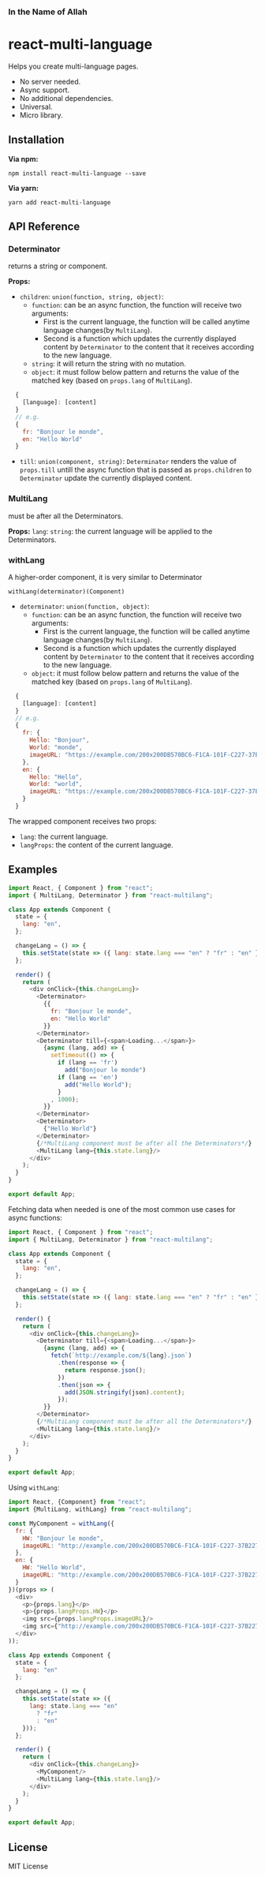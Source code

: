 ### In the Name of Allah

# react-multi-language

Helps you create multi-language pages.

- No server needed.
- Async support.
- No additional dependencies.
- Universal.
- Micro library.

## Installation

**Via npm:**

    npm install react-multi-language --save

**Via yarn:**

    yarn add react-multi-language

## API Reference

### Determinator

returns a string or component.

**Props:**

- `children`: `union(function, string, object)`: 
  - `function`: can be an async function, the function will receive two arguments:
    - First is the current language, the function will be called anytime language changes(by `MultiLang`).
    - Second is a function which updates the currently displayed content by `Determinator` to the content that it receives according to the new language.
  - `string`: it will return the string with no mutation.
  - `object`: it must follow below pattern and returns the value of the matched key (based on `props.lang` of `MultiLang`).
```javascript
  {
    [language]: [content]
  }
  // e.g.
  {
    fr: "Bonjour le monde",
    en: "Hello World"
  }
 ```
- `till`: `union(component, string)`: `Determinator` renders the value of `props.till` untill the async function that is passed as `props.children` to `Determinator` update the currently displayed content.

### MultiLang

must be after all the Determinators.

**Props:** 
`lang`: `string`: the current language will be applied to the Determinators.

### withLang

A higher-order component, it is very similar to Determinator

    withLang(determinator)(Component)

- `determinator`: `union(function, object)`:
  - `function`: can be an async function, the function will receive two arguments:
    - First is the current language, the function will be called anytime language changes(by `MultiLang`).
    - Second is a function which updates the currently displayed content by `Determinator` to the content that it receives according to the new language.
  - `object`: it must follow below pattern and returns the value of the matched key (based on `props.lang` of `MultiLang`).
```javascript
  {
    [language]: [content]
  }
  // e.g.
  {
    fr: {
      Hello: "Bonjour",
      World: "monde", 
      imageURL: "https://example.com/200x200DB570BC6-F1CA-101F-C227-37B227673AD6.jpg?lang=fr"
    },
    en: {
      Hello: "Hello",
      World: "world",
      imageURL: "https://example.com/200x200DB570BC6-F1CA-101F-C227-37B227673AD6.jpg?lang=en"
    }
  }
```
The wrapped component receives two props:

- `lang`: the current language.
- `langProps`: the content of the current language.

## Examples

```javascript
import React, { Component } from "react";
import { MultiLang, Determinator } from "react-multilang";

class App extends Component {
  state = {
    lang: "en",
  };

  changeLang = () => {
    this.setState(state => ({ lang: state.lang === "en" ? "fr" : "en" }));
  };

  render() {
    return (
      <div onClick={this.changeLang}>
        <Determinator>
          {{
            fr: "Bonjour le monde",
            en: "Hello World"
          }}
        </Determinator>
        <Determinator till={<span>Loading...</span>}>
          {async (lang, add) => {
            setTimeout(() => {
              if (lang == 'fr') 
                add("Bonjour le monde")
              if (lang == 'en') 
                add("Hello World");
              }
            , 1000);
          }}
        </Determinator>
        <Determinator>
          {"Hello World"}
        </Determinator>
        {/*MultiLang component must be after all the Determinators*/}
        <MultiLang lang={this.state.lang}/>
      </div>
    );
  }
}

export default App;
```
Fetching data when needed is one of the most common use cases for async functions:

```javascript
import React, { Component } from "react";
import { MultiLang, Determinator } from "react-multilang";

class App extends Component {
  state = {
    lang: "en",
  };

  changeLang = () => {
    this.setState(state => ({ lang: state.lang === "en" ? "fr" : "en" }));
  };

  render() {
    return (
      <div onClick={this.changeLang}>
        <Determinator till={<span>Loading...</span>}>
          {async (lang, add) => {
            fetch(`http://example.com/${lang}.json`)
              .then(response => {
                return response.json();
              })
              .then(json => {
                add(JSON.stringify(json).content);
              });
          }}
        </Determinator>
        {/*MultiLang component must be after all the Determinators*/}
        <MultiLang lang={this.state.lang}/>
      </div>
    );
  }
}

export default App;
```

Using `withLang`:

```javascript
import React, {Component} from "react";
import {MultiLang, withLang} from "react-multilang";

const MyComponent = withLang({
  fr: {
    HW: "Bonjour le monde",
    imageURL: "http://example.com/200x200DB570BC6-F1CA-101F-C227-37B227673AD6.jpg?lang=fr"
  },
  en: {
    HW: "Hello World",
    imageURL: "http://example.com/200x200DB570BC6-F1CA-101F-C227-37B227673AD6.jpg?lang=en"
  }
})(props => (
  <div>
    <p>{props.lang}</p>
    <p>{props.langProps.HW}</p>
    <img src={props.langProps.imageURL}/>
    <img src={"http://example.com/200x200DB570BC6-F1CA-101F-C227-37B227673AD6.jpg?lang=" + props.lang}/>
  </div>
));

class App extends Component {
  state = {
    lang: "en"
  };

  changeLang = () => {
    this.setState(state => ({
      lang: state.lang === "en"
        ? "fr"
        : "en"
    }));
  };

  render() {
    return (
      <div onClick={this.changeLang}>
        <MyComponent/>
        <MultiLang lang={this.state.lang}/>
      </div>
    );
  }
}

export default App;
```

## License

MIT License